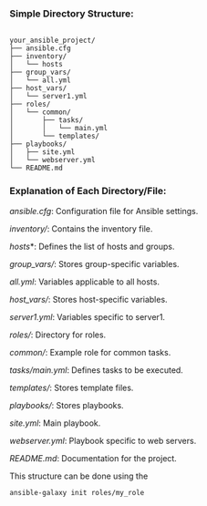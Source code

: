 ### Simple Directory Structure:

```

your_ansible_project/
├── ansible.cfg
├── inventory/
│   └── hosts
├── group_vars/
│   └── all.yml
├── host_vars/
│   └── server1.yml
├── roles/
│   └── common/
│       ├── tasks/
│       │   └── main.yml
│       └── templates/
├── playbooks/
│   ├── site.yml
│   └── webserver.yml
└── README.md

```

### Explanation of Each Directory/File:

*ansible.cfg*: Configuration file for Ansible settings.

*inventory/*: Contains the inventory file.

*hosts**: Defines the list of hosts and groups.

*group_vars/*: Stores group-specific variables.

*all.yml*: Variables applicable to all hosts.

*host_vars/*: Stores host-specific variables.

*server1.yml*: Variables specific to server1.

*roles/*: Directory for roles.

*common/*: Example role for common tasks.

*tasks/main.yml*: Defines tasks to be executed.

*templates/*: Stores template files.

*playbooks/*: Stores playbooks.

*site.yml*: Main playbook.

*webserver.yml*: Playbook specific to web servers.

*README.md*: Documentation for the project.



This structure can be done using the 
```
ansible-galaxy init roles/my_role
```

